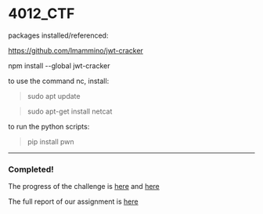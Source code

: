 # 4012_CTF

packages installed/referenced:

https://github.com/lmammino/jwt-cracker

npm install --global jwt-cracker

to use the command nc, install:
> sudo apt update

> sudo apt-get install netcat

to run the python scripts:
> pip install pwn

---
### Completed!

The progress of the challenge is [here](https://github.com/emily7lim/4012_CTF/blob/main/assignment/Score%20over%20Time.png) and [here](https://github.com/emily7lim/4012_CTF/blob/main/assignment/ended.png)

The full report of our assignment is [here](https://github.com/emily7lim/4012_CTF/blob/main/assignment/SC4012%20CTF%20Report.pdf)
